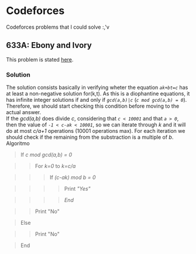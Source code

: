 # Codeforces
Codeforces problems that I could solve :,'v


## 633A: Ebony and Ivory

This problem is stated [here]("https://codeforces.com/contest/633/problem/A").
<br>
### Solution
The solution consists basically in verifying wheter the equation *`ak+bt=c`* has at least a non-negative solution for(k,t). As this is a diophantine equations, it has infinite integer solutions if and only if *`gcd(a,b)|c`* (*`c mod gcd(a,b) = 0`*). Therefore, we should start checking this condition before moving to the actual answer.
<br>
If the *gcd(a,b)* does divide *c*, considering that *`c < 10001`* and that *`a > 0`*, then the value of *`-1 < c-ak < 10001`*, so we can iterate through *k* and it will do at most *c/a+1* operations (10001 operations max). For each iteration we should check if the remaining from the substraction is a multiple of *b*.
<br>
Algoritmo
<br>
<blockquote>If <em>c mod gcd(a,b) = 0</em> </blockquote>
<blockquote><blockquote>For <em>k=0</em> to <em>k=c/a</em></blockquote></blockquote>
<blockquote><blockquote><blockquote>If <em>(c-ak) mod b = 0</em></blockquote></blockquote></blockquote>
<blockquote><blockquote><blockquote><blockquote>Print <em>"Yes"</em></blockquote></blockquote></blockquote></blockquote>
<blockquote><blockquote><blockquote><blockquote><em>End</em></blockquote></blockquote></blockquote></blockquote>
<blockquote><blockquote>Print "No"</blockquote></blockquote>
<blockquote>Else</blockquote>
<blockquote><blockquote>Print "No"</blockquote></blockquote>
<blockquote>End</blockquote>
